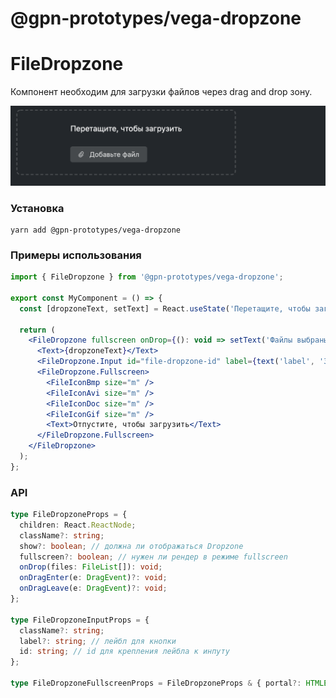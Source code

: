 # @gpn-prototypes/vega-dropzone

# FileDropzone

Компонент необходим для загрузки файлов через drag and drop зону.

<img src="docs/pic-1.png">

### Установка

    yarn add @gpn-prototypes/vega-dropzone

### Примеры использования

```jsx
import { FileDropzone } from '@gpn-prototypes/vega-dropzone';

export const MyComponent = () => {
  const [dropzoneText, setText] = React.useState('Перетащите, чтобы загрузить');

  return (
    <FileDropzone fullscreen onDrop={(): void => setText('Файлы выбраны')}>
      <Text>{dropzoneText}</Text>
      <FileDropzone.Input id="file-dropzone-id" label={text('label', 'Загрузить файл')} />
      <FileDropzone.Fullscreen>
        <FileIconBmp size="m" />
        <FileIconAvi size="m" />
        <FileIconDoc size="m" />
        <FileIconGif size="m" />
        <Text>Отпустите, чтобы загрузить</Text>
      </FileDropzone.Fullscreen>
    </FileDropzone>
  );
};
```

### API

```ts
type FileDropzoneProps = {
  children: React.ReactNode;
  className?: string;
  show?: boolean; // должна ли отображаться Dropzone
  fullscreen?: boolean; // нужен ли рендер в режиме fullscreen
  onDrop(files: FileList[]): void;
  onDragEnter(e: DragEvent)?: void;
  onDragLeave(e: DragEvent)?: void;
};

type FileDropzoneInputProps = {
  className?: string;
  label?: string; // лейбл для кнопки
  id: string; // id для крепления лейбла к инпуту
};

type FileDropzoneFullscreenProps = FileDropzoneProps & { portal?: HTMLElement | null } // портал для рендера, по умолчанию body.
```
